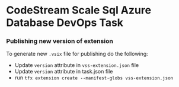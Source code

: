 # CodeStream Scale Sql Azure Database DevOps Task

### Publishing new version of extension

To generate new `.vsix` file for publishing do the following:

* Update `version` attribute in `vss-extension.json` file
* Update `version` attribute in task.json file
* run `tfx extension create --manifest-globs vss-extension.json`